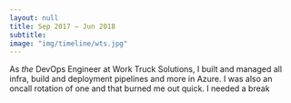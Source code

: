 ```yaml
---
layout: null
title: Sep 2017 – Jun 2018
subtitle:
image: "img/timeline/wts.jpg"
---
```

As _the_ DevOps Engineer at Work Truck Solutions, I built and managed all infra, build and deployment pipelines and more in Azure. I was also an oncall rotation of one and that burned me out quick. I needed a break